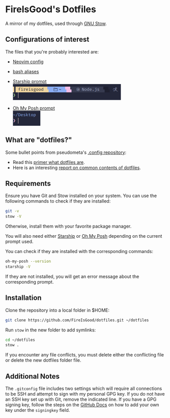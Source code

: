 # FireIsGood's Dotfiles

A mirror of my dotfiles, used through [GNU Stow](https://www.gnu.org/software/stow/).

## Configurations of interest

The files that you're probably interested are:

- [Neovim config](/.config/nvim/)
- [bash aliases](.bash_aliases)
- [Starship prompt](/.config/starship.toml)  
  ![starship prompt](/stow/starship_prompt.png)

- [Oh My Posh prompt](/.config/oh-my-posh/zen.yml)  
  ![Oh My Posh prompt](/stow/oh-my-posh_prompt.png)

## What are "dotfiles?"

Some bullet points from pseudometa's [.config repository](https://github.com/chrisgrieser/.config):

- Read this [primer what dotfiles are](https://www.freecodecamp.org/news/dotfiles-what-is-a-dot-file-and-how-to-create-it-in-mac-and-linux/).
- Here is an interesting [report on common contents of dotfiles](https://github.com/Kharacternyk/dotcommon).

## Requirements

Ensure you have Git and Stow installed on your system. You can use the following commands to check if they are
installed:

```bash
git -v
stow -V
```

Otherwise, install them with your favorite package manager.

You will also need either [Starship](https://starship.rs) or [Oh My Posh](https://ohmyposh.dev) depending on the current
prompt used.

You can check if they are installed with the corresponding commands:

```bash
oh-my-posh --version
starship -V
```

If they are not installed, you will get an error message about the corresponding prompt.

## Installation

Clone the repository into a local folder in $HOME:

```bash
git clone https://github.com/FireIsGood/dotfiles.git ~/dotfiles
```

Run `stow` in the new folder to add symlinks:

```bash
cd ~/dotfiles
stow .
```

If you encounter any file conflicts, you must delete either the conflicting file or delete the new dotfiles folder file.

## Additional Notes

The `.gitconfig` file includes two settings which will require all connections to be SSH and attempt to sign with my
personal GPG key. If you do not have an SSH key set up with Git, remove the indicated line. If you have a GPG signing
key, follow the steps on the [GitHub
Docs](https://docs.github.com/en/authentication/managing-commit-signature-verification/checking-for-existing-gpg-keys)
on how to add your own key under the `signingkey` field.
